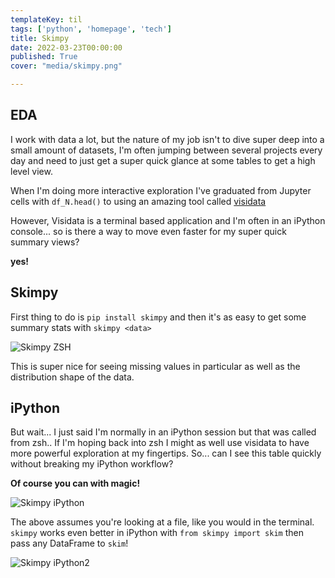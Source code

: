 ```yaml
---
templateKey: til
tags: ['python', 'homepage', 'tech']
title: Skimpy
date: 2022-03-23T00:00:00
published: True
cover: "media/skimpy.png"

---
```


## EDA

I work with data a lot, but the nature of my job isn't to dive super deep into a small amount of datasets,
I'm often jumping between several projects every day and need to just get a super quick glance at some tables to get a high level view.

When I'm doing more interactive exploration I've graduated from Jupyter cells with `df_N.head()` to using an amazing tool called [visidata](https://www.visidata.org/)

However, Visidata is a terminal based application and I'm often in an iPython console... so is there a way to move even faster for my super quick summary views?

__yes!__ 

## Skimpy

First thing to do is `pip install skimpy` and then it's as easy to get some summary stats with `skimpy <data>`

<img src="https://cdn.statically.io/gh/pypeaday/images.pype.dev/main/blog-media/skimpy-zsh.png" alt="Skimpy ZSH" title="A fancy data summary in the shell" />

This is super nice for seeing missing values in particular as well as the distribution shape of the data.

## iPython

But wait... I just said I'm normally in an iPython session but that was called from zsh.. If I'm hoping back into zsh I might as well use visidata to have more powerful exploration at my fingertips.
So... can I see this table quickly without breaking my iPython workflow?

__Of course you can with magic!__


<img src="https://cdn.statically.io/gh/pypeaday/images.pype.dev/main/blog-media/skimpy-ipython.png" alt="Skimpy iPython" title="A fancy data summary in iPython" />


The above assumes you're looking at a file, like you would in the terminal. 
`skimpy` works even better in iPython with `from skimpy import skim` then pass any DataFrame to `skim`!

<img src="https://cdn.statically.io/gh/pypeaday/images.pype.dev/main/blog-media/skimpy-ipython2.png" alt="Skimpy iPython2" title="A fancy data summary in iPython" />
